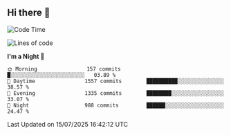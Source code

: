 ## Hi there 👋

<!--
**Wangmerlyn/Wangmerlyn** is a ✨ _special_ ✨ repository because its `README.md` (this file) appears on your GitHub profile.

Here are some ideas to get you started:

- 🔭 I’m currently working on ...
- 🌱 I’m currently learning ...
- 👯 I’m looking to collaborate on ...
- 🤔 I’m looking for help with ...
- 💬 Ask me about ...
- 📫 How to reach me: ...
- 😄 Pronouns: ...
- ⚡ Fun fact: ...
-->
<!--START_SECTION:waka-->
![Code Time](http://img.shields.io/badge/Code%20Time-423%20hrs%203%20mins-blue)

![Lines of code](https://img.shields.io/badge/From%20Hello%20World%20I%27ve%20Written-20.2%20million%20lines%20of%20code-blue)

**I'm a Night 🦉** 

```text
🌞 Morning                157 commits         █░░░░░░░░░░░░░░░░░░░░░░░░   03.89 % 
🌆 Daytime                1557 commits        ██████████░░░░░░░░░░░░░░░   38.57 % 
🌃 Evening                1335 commits        ████████░░░░░░░░░░░░░░░░░   33.07 % 
🌙 Night                  988 commits         ██████░░░░░░░░░░░░░░░░░░░   24.47 % 
```



 Last Updated on 15/07/2025 16:42:12 UTC
<!--END_SECTION:waka-->
